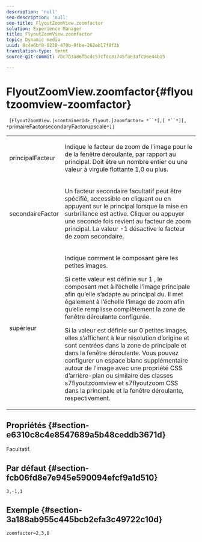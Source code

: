 ```yaml
---
description: 'null'
seo-description: 'null'
seo-title: FlyoutZoomView.zoomfactor
solution: Experience Manager
title: FlyoutZoomView.zoomfactor
topic: Dynamic media
uuid: 8c4e6bf8-0238-470b-9fbe-262eb17f8f3b
translation-type: tm+mt
source-git-commit: 7bc7b3a86fbcdc57cfdc31745fae3afc06e44b15

---
```



# FlyoutZoomView.zoomfactor{#flyoutzoomview-zoomfactor}

` [FlyoutZoomView.|<containerId>_flyout.]zoomfactor= *``*[,[ *``*][, *`primaireFactorsecondaryFactorupscale`*]]`

<table id="table_9B98C97485DD4DEB8A6ECBCE8DF6B886"> 
 <tbody> 
  <tr> 
   <td colname="col1"> <p> <span class="codeph"> <span class="varname"> principalFacteur</span></span> </p> </td> 
   <td colname="col2"> <p> Indique le facteur de zoom de l’image pour le  de la fenêtre déroulante, par rapport au principal. Doit être un nombre entier ou une valeur à virgule flottante <span class="codeph"> 1,0</span> ou plus. </p> </td> 
  </tr> 
  <tr> 
   <td colname="col1"> <p> <span class="codeph"> <span class="varname"> secondaireFactor</span></span> </p> </td> 
   <td colname="col2"> <p> Un facteur secondaire facultatif peut être spécifié, accessible en cliquant ou en appuyant sur le principal lorsque la mise en surbrillance est active. Cliquer ou appuyer une seconde fois revient au facteur de zoom principal. La valeur <span class="codeph"> -1</span> désactive le facteur de zoom secondaire. </p> </td> 
  </tr> 
  <tr> 
   <td colname="col1"> <p><span class="codeph"><span class="varname"> supérieur</span></span> </p> </td> 
   <td colname="col2"> <p>Indique comment le composant gère les petites images. </p> <p>Si cette valeur est définie sur <span class="codeph"> 1</span> , le composant met à l’échelle l’image principale afin qu’elle s’adapte au  principal du. Il met également à l’échelle l’image de zoom afin qu’elle remplisse complètement la zone de fenêtre déroulante configurée. </p> <p>Si la valeur est définie sur <span class="codeph"> 0</span> petites images, elles s’affichent à leur résolution d’origine et sont centrées dans la zone de  principale et dans la fenêtre déroulante. Vous pouvez configurer un espace blanc supplémentaire autour de l’image avec une propriété CSS d’arrière-plan ou similaire des classes <span class="codeph"> s7flyoutzoomview</span> et <span class="codeph"> s7flyoutzoom</span> CSS dans la  principale et la fenêtre déroulante, respectivement. </p> </td> 
  </tr> 
 </tbody> 
</table>

## Propriétés {#section-e6310c8c4e8547689a5b48ceddb3671d}

Facultatif.

## Par défaut {#section-fcb06fd8e7e945e590094efcf9a1d510}

`3,-1,1`

## Exemple {#section-3a188ab955c445bcb2efa3c49722c10d}

`zoomfactor=2,3,0`
